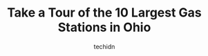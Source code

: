 ---
layout: ampstory
image: https://i0.wp.com/paketmu.com/wp-content/uploads/2023/06/marathon-gas-0-in-ohio-1686365712.jpeg?resize=640,853
author: techidn
featured: false
description: Explore the diverse Gas Station scene in Ohio, home to an incredible selection of 10 establishments catering to every taste. Whether youre in search of iconic favorites or undiscovered trea
title: Take a Tour of the 10 Largest Gas Stations in Ohio
cover:
   title: Take a Tour of the 10 Largest Gas Stations in Ohio
   subtitle: RICKPATE
   background: https://paketmu.com/wp-content/uploads/2023/06/marathon-gas-0-in-ohio-1686365712.jpeg

pages: 
 - layout: thirds
   top: <h1>#1 GAS USA</h1>
   bottom: "<p>Super super busy place. Good prices. Lots of trucks, vans, owners are super nice. And his team. They seem to know their customers, how cool is that!!! I havent tried the</p>"
   background: https://paketmu.com/wp-content/uploads/2023/06/marathon-gas-1-in-ohio-1686365713.jpeg
   backgroundblur: true
 - layout: thirds
   top: <h1>#2 Gas USA</h1>
   bottom: "<p>Minimum customer service. Workers on their phones or having conservation amongst each other;causing a delay in the process. Prices are nice, but the driveway (especially </p>"
   background: https://paketmu.com/wp-content/uploads/2023/06/marathon-gas-2-in-ohio-1686365714.jpeg
   cta:
      link: https://paketmu.com/take-a-tour-of-the-10-largest-gas-stations-in-ohio/
      text: Take a Tour of the 10 Largest Gas Stations in Ohio
 - layout: thirds
   top: <h1>#3 Ohio City Gas</h1>
   bottom: "<p>Amazing  gas prices are way better then the sunco gas station and amazing service</p>"
   background: https://paketmu.com/wp-content/uploads/2023/06/marathon-gas-3-in-ohio-1686365715.jpeg
   cta:
      link: https://paketmu.com/take-a-tour-of-the-10-largest-gas-stations-in-ohio/
      text: Take a Tour of the 10 Largest Gas Stations in Ohio
 - layout: thirds
   top: <h1>#4 Uncle MAX Gas Station</h1>
   bottom: "<p>1221 E Hudson St, Columbus, OH 43211, United States</p>"
   background: https://images.unsplash.com/photo-1553949345-eb786bb3f7ba?ixlib=rb-4.0.3&ixid=MnwxMjA3fDB8MHxwaG90by1wYWdlfHx8fGVufDB8fHx8&auto=format&fit=crop&w=640&h=853&q=80
   cta:
      link: https://paketmu.com/take-a-tour-of-the-10-largest-gas-stations-in-ohio/
      text: Take a Tour of the 10 Largest Gas Stations in Ohio
 - layout: thirds
   top: <h1>#5 Sunoco Gas Station</h1>
   bottom: "<p>2825 Olentangy River Rd, Columbus, OH 43202, United States</p>"
   background: https://images.unsplash.com/photo-1591393223703-56fe1347ac62?ixlib=rb-4.0.3&ixid=MnwxMjA3fDB8MHxwaG90by1wYWdlfHx8fGVufDB8fHx8&auto=format&fit=crop&w=640&h=853&q=80
   cta:
      link: https://paketmu.com/take-a-tour-of-the-10-largest-gas-stations-in-ohio/
      text: Take a Tour of the 10 Largest Gas Stations in Ohio
 - layout: thirds
   top: <h1>#6 Sunoco Gas Station</h1>
   bottom: "<p>2122 Henderson Rd, Columbus, OH 43220, United States</p>"
   background: https://images.unsplash.com/photo-1546497974-b213c9efb599?ixlib=rb-4.0.3&ixid=MnwxMjA3fDB8MHxwaG90by1wYWdlfHx8fGVufDB8fHx8&auto=format&fit=crop&w=640&h=853&q=80
   cta:
      link: https://paketmu.com/take-a-tour-of-the-10-largest-gas-stations-in-ohio/
      text: Take a Tour of the 10 Largest Gas Stations in Ohio
 - layout: thirds
   top: <h1>#7 Sunoco Gas Station</h1>
   bottom: "<p>1690 Columbus Rd, Cleveland, OH 44114, United States</p>"
   background: https://images.unsplash.com/photo-1484589065579-248aad0d8b13?ixlib=rb-4.0.3&ixid=MnwxMjA3fDB8MHxwaG90by1wYWdlfHx8fGVufDB8fHx8&auto=format&fit=crop&w=640&h=853&q=80
   cta:
      link: https://paketmu.com/take-a-tour-of-the-10-largest-gas-stations-in-ohio/
      text: Take a Tour of the 10 Largest Gas Stations in Ohio
 - layout: thirds
   middle: Continue reading...
   background: https://images.unsplash.com/photo-1595364397663-fca4f075d796?ixlib=rb-4.0.3&ixid=MnwxMjA3fDB8MHxwaG90by1wYWdlfHx8fGVufDB8fHx8&auto=format&fit=crop&w=640&h=853&q=80
   cta:
      link: https://paketmu.com/take-a-tour-of-the-10-largest-gas-stations-in-ohio/
      text: Take a Tour of the 10 Largest Gas Stations in Ohio
      
---